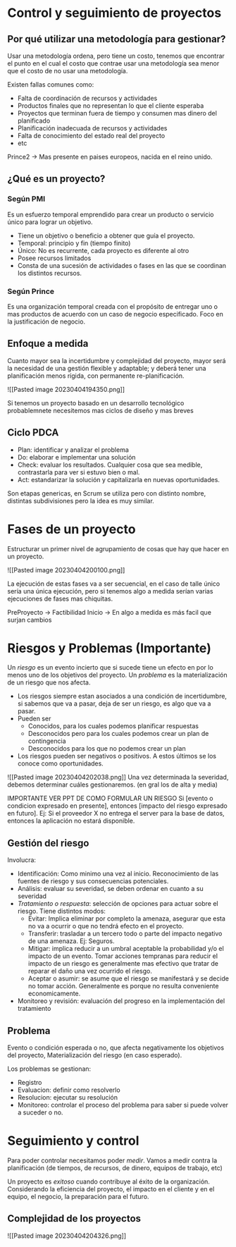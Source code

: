 # Control y seguimiento de proyectos

## Por qué utilizar una metodología para gestionar?

Usar una metodología ordena, pero tiene un costo, tenemos que encontrar el punto en el cual el costo que contrae usar una metodología sea menor que el costo de no usar una metodología.

Existen fallas comunes como:
- Falta de coordinación de recursos y actividades
- Productos finales que no representan lo que el cliente esperaba
- Proyectos que terminan fuera de tiempo y consumen mas dinero del planificado
- Planificación inadecuada de recursos y actividades
- Falta de conocimiento del estado real del proyecto
- etc

Prince2 -> Mas presente en paises europeos, nacida en el reino unido.

## ¿Qué es un proyecto?

### Según PMI
Es un esfuerzo temporal emprendido para crear un producto o servicio único para lograr un objetivo.
- Tiene un objetivo o beneficio a obtener que guía el proyecto.
- Temporal: principio y fin (tiempo finito)
- Único: No es recurrente, cada proyecto es diferente al otro
- Posee recursos limitados
- Consta de una sucesión de actividades o fases en las que se coordinan los distintos recursos.

### Según Prince
Es una organización temporal creada con el propósito de entregar uno o mas productos de acuerdo con un caso de negocio especificado. Foco en la justificación de negocio.

## Enfoque a medida

Cuanto mayor sea la incertidumbre y complejidad del proyecto, mayor será la necesidad de una gestión flexible y adaptable; y deberá tener una planificación menos rígida, con permanente re-planificación.

![[Pasted image 20230404194350.png]]

Si tenemos un proyecto basado en un desarrollo tecnológico probablemnete necesitemos mas ciclos de diseño y mas breves

## Ciclo PDCA
- Plan: identificar y analizar el problema
- Do: elaborar e implementar una solución
- Check: evaluar los resultados. Cualquier cosa que sea medible, contrastarla para ver si estuvo bien o mal.
- Act: estandarizar la solución y capitalizarla en nuevas oportunidades.

Son etapas genericas, en Scrum se utiliza pero con distinto nombre, distintas subdivisiones pero la idea es muy similar.

# Fases de un proyecto

Estructurar un primer nivel de agrupamiento de cosas que hay que hacer en un proyecto.

![[Pasted image 20230404200100.png]]

La ejecución de estas fases va a ser secuencial, en el caso de talle único sería una única ejecución, pero si tenemos algo a medida serían varias ejecuciones de fases mas chiquitas.

PreProyecto -> Factibilidad
Inicio -> En algo a medida es más facil que surjan cambios

# Riesgos y Problemas (Importante)

Un *riesgo* es un evento incierto que si sucede tiene un efecto en por lo menos uno de los objetivos del proyecto.
Un *problema* es la materialización de un riesgo que nos afecta.

- Los riesgos siempre estan asociados a una condición de incertidumbre, si sabemos que va a pasar, deja de ser un riesgo, es algo que va a pasar.
- Pueden ser
	- Conocidos, para los cuales podemos planificar respuestas
	- Desconocidos pero para los cuales podemos crear un plan de contingencia
	- Desconocidos para los que no podemos crear un plan
- Los riesgos pueden ser negativos o positivos. A estos últimos se los conoce como oportunidades.

![[Pasted image 20230404202038.png]]
Una vez determinada la severidad, debemos determinar cuáles gestionaremos. (en gral los de alta y media)

IMPORTANTE VER PPT DE COMO FORMULAR UN RIESGO
Si [evento o condicion expresado en presente], entonces [impacto del riesgo expresado en futuro].
Ej: Si el proveedor X no entrega el server para la base de datos, entonces la aplicación no estará disponible.

## Gestión del riesgo

Involucra:
- Identificación: Como minimo una vez al inicio. Reconocimiento de las fuentes de riesgo y sus consecuencias potenciales.
- Análisis: evaluar su severidad, se deben ordenar en cuanto a su severidad
- *Tratamiento o respuesta*: selección de opciones para actuar sobre el riesgo. Tiene distintos modos:
	- Evitar: Implica eliminar por completo la amenaza, asegurar que esta no va a ocurrir o que no tendrá efecto en el proyecto.
	- Transferir: trasladar a un tercero todo o parte del impacto negativo de una amenaza. Ej: Seguros.
	- Mitigar: implica reducir a un umbral aceptable la probabilidad y/o el impacto de un evento. Tomar acciones tempranas para reducir el impacto de un riesgo es generalmente mas efectivo que tratar de reparar el daño una vez ocurrido el riesgo.
	- Aceptar o asumir: se asume que el riesgo se manifestará y se decide no tomar acción. Generalmente es porque no resulta conveniente economicamente.
- Monitoreo y revisión: evaluación del progreso en la implementación del tratamiento

## Problema

Evento o condición esperada o no, que afecta negativamente los objetivos del proyecto, Materialización del riesgo (en caso esperado).

Los problemas se gestionan:
- Registro
- Evaluacion: definir como resolverlo
- Resolucion: ejecutar su resolución
- Monitoreo: controlar el proceso del problema para saber si puede volver a suceder o no.

# Seguimiento y control

Para poder controlar necesitamos poder *medir*. Vamos a medir contra la planificación (de tiempos, de recursos, de dinero, equipos de trabajo, etc)

Un proyecto es *exitoso* cuando contribuye al éxito de la organización. Considerando la eficiencia del proyecto, el impacto en el cliente y en el equipo, el negocio, la preparación para el futuro.

## Complejidad de los proyectos

![[Pasted image 20230404204326.png]]
